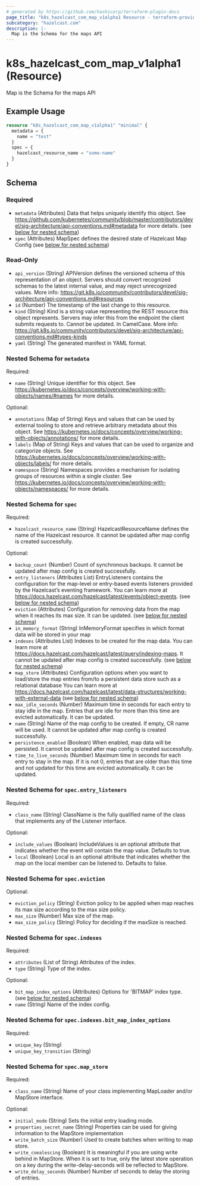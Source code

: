 ```yaml
---
# generated by https://github.com/hashicorp/terraform-plugin-docs
page_title: "k8s_hazelcast_com_map_v1alpha1 Resource - terraform-provider-k8s"
subcategory: "hazelcast.com"
description: |-
  Map is the Schema for the maps API
---
```


# k8s_hazelcast_com_map_v1alpha1 (Resource)

Map is the Schema for the maps API

## Example Usage

```terraform
resource "k8s_hazelcast_com_map_v1alpha1" "minimal" {
  metadata = {
    name = "test"
  }
  spec = {
    hazelcast_resource_name = "some-name"
  }
}
```

<!-- schema generated by tfplugindocs -->
## Schema

### Required

- `metadata` (Attributes) Data that helps uniquely identify this object. See https://github.com/kubernetes/community/blob/master/contributors/devel/sig-architecture/api-conventions.md#metadata for more details. (see [below for nested schema](#nestedatt--metadata))
- `spec` (Attributes) MapSpec defines the desired state of Hazelcast Map Config (see [below for nested schema](#nestedatt--spec))

### Read-Only

- `api_version` (String) APIVersion defines the versioned schema of this representation of an object. Servers should convert recognized schemas to the latest internal value, and may reject unrecognized values. More info: https://git.k8s.io/community/contributors/devel/sig-architecture/api-conventions.md#resources
- `id` (Number) The timestamp of the last change to this resource.
- `kind` (String) Kind is a string value representing the REST resource this object represents. Servers may infer this from the endpoint the client submits requests to. Cannot be updated. In CamelCase. More info: https://git.k8s.io/community/contributors/devel/sig-architecture/api-conventions.md#types-kinds
- `yaml` (String) The generated manifest in YAML format.

<a id="nestedatt--metadata"></a>
### Nested Schema for `metadata`

Required:

- `name` (String) Unique identifier for this object. See https://kubernetes.io/docs/concepts/overview/working-with-objects/names/#names for more details.

Optional:

- `annotations` (Map of String) Keys and values that can be used by external tooling to store and retrieve arbitrary metadata about this object. See https://kubernetes.io/docs/concepts/overview/working-with-objects/annotations/ for more details.
- `labels` (Map of String) Keys and values that can be used to organize and categorize objects. See https://kubernetes.io/docs/concepts/overview/working-with-objects/labels/ for more details.
- `namespace` (String) Namespaces provides a mechanism for isolating groups of resources within a single cluster. See https://kubernetes.io/docs/concepts/overview/working-with-objects/namespaces/ for more details.


<a id="nestedatt--spec"></a>
### Nested Schema for `spec`

Required:

- `hazelcast_resource_name` (String) HazelcastResourceName defines the name of the Hazelcast resource. It cannot be updated after map config is created successfully.

Optional:

- `backup_count` (Number) Count of synchronous backups. It cannot be updated after map config is created successfully.
- `entry_listeners` (Attributes List) EntryListeners contains the configuration for the map-level or entry-based events listeners provided by the Hazelcast’s eventing framework. You can learn more at https://docs.hazelcast.com/hazelcast/latest/events/object-events. (see [below for nested schema](#nestedatt--spec--entry_listeners))
- `eviction` (Attributes) Configuration for removing data from the map when it reaches its max size. It can be updated. (see [below for nested schema](#nestedatt--spec--eviction))
- `in_memory_format` (String) InMemoryFormat specifies in which format data will be stored in your map
- `indexes` (Attributes List) Indexes to be created for the map data. You can learn more at https://docs.hazelcast.com/hazelcast/latest/query/indexing-maps. It cannot be updated after map config is created successfully. (see [below for nested schema](#nestedatt--spec--indexes))
- `map_store` (Attributes) Configuration options when you want to load/store the map entries from/to a persistent data store such as a relational database You can learn more at https://docs.hazelcast.com/hazelcast/latest/data-structures/working-with-external-data (see [below for nested schema](#nestedatt--spec--map_store))
- `max_idle_seconds` (Number) Maximum time in seconds for each entry to stay idle in the map. Entries that are idle for more than this time are evicted automatically. It can be updated.
- `name` (String) Name of the map config to be created. If empty, CR name will be used. It cannot be updated after map config is created successfully.
- `persistence_enabled` (Boolean) When enabled, map data will be persisted. It cannot be updated after map config is created successfully.
- `time_to_live_seconds` (Number) Maximum time in seconds for each entry to stay in the map. If it is not 0, entries that are older than this time and not updated for this time are evicted automatically. It can be updated.

<a id="nestedatt--spec--entry_listeners"></a>
### Nested Schema for `spec.entry_listeners`

Required:

- `class_name` (String) ClassName is the fully qualified name of the class that implements any of the Listener interface.

Optional:

- `include_values` (Boolean) IncludeValues is an optional attribute that indicates whether the event will contain the map value. Defaults to true.
- `local` (Boolean) Local is an optional attribute that indicates whether the map on the local member can be listened to. Defaults to false.


<a id="nestedatt--spec--eviction"></a>
### Nested Schema for `spec.eviction`

Optional:

- `eviction_policy` (String) Eviction policy to be applied when map reaches its max size according to the max size policy.
- `max_size` (Number) Max size of the map.
- `max_size_policy` (String) Policy for deciding if the maxSize is reached.


<a id="nestedatt--spec--indexes"></a>
### Nested Schema for `spec.indexes`

Required:

- `attributes` (List of String) Attributes of the index.
- `type` (String) Type of the index.

Optional:

- `bit_map_index_options` (Attributes) Options for 'BITMAP' index type. (see [below for nested schema](#nestedatt--spec--indexes--bit_map_index_options))
- `name` (String) Name of the index config.

<a id="nestedatt--spec--indexes--bit_map_index_options"></a>
### Nested Schema for `spec.indexes.bit_map_index_options`

Required:

- `unique_key` (String)
- `unique_key_transition` (String)



<a id="nestedatt--spec--map_store"></a>
### Nested Schema for `spec.map_store`

Required:

- `class_name` (String) Name of your class implementing MapLoader and/or MapStore interface.

Optional:

- `initial_mode` (String) Sets the initial entry loading mode.
- `properties_secret_name` (String) Properties can be used for giving information to the MapStore implementation
- `write_batch_size` (Number) Used to create batches when writing to map store.
- `write_coealescing` (Boolean) It is meaningful if you are using write behind in MapStore. When it is set to true, only the latest store operation on a key during the write-delay-seconds will be reflected to MapStore.
- `write_delay_seconds` (Number) Number of seconds to delay the storing of entries.



